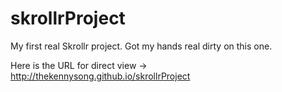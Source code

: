 skrollrProject
==============

My first real Skrollr project. Got my hands real dirty on this one. 

Here is the URL for direct view -> http://thekennysong.github.io/skrollrProject
